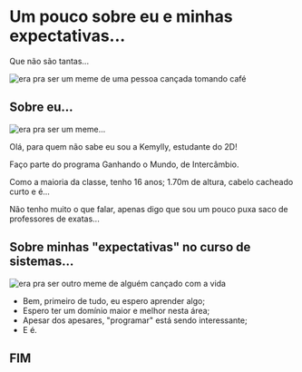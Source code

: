 <html>
    <head>
        <link rel="stylesheet" href="./style.css">
        <title>
            Meu trabalhinho
        </title>
    </head>
    <body>
        <h1> Um pouco sobre eu e minhas expectativas... </h1>
        <p> Que não são tantas...</p>
        <img class="primeiromeme" src="./WhatsApp Image 2025-02-20 at 21.39.46.jpeg" alt="era pra ser um meme de uma pessoa cançada tomando café">
        <h2> Sobre eu...</h2>
        <img class="segundomeme" src="./WhatsApp Image 2025-02-20 at 22.01.44.jpeg" alt="era pra ser um meme...">
        <p> Olá, para quem não sabe eu sou a Kemylly, estudante do 2D! </p>
<p> Faço parte do programa Ganhando o Mundo, de Intercâmbio. </p>
<p> Como a maioria da classe, tenho 16 anos; 1.70m de altura, cabelo cacheado curto e é... </p>
<p> Não tenho muito o que falar, apenas digo que sou um pouco puxa saco de professores de exatas...</p>

<h2> Sobre minhas "expectativas" no curso de sistemas...</h2>
<img class="terceiromeme" src="./WhatsApp Image 2025-02-20 at 22.01.44 (1).jpeg" alt="era pra ser outro meme de alguém cançado com a vida">
<ul>
    <li> Bem, primeiro de tudo, eu espero aprender algo;</li>
    <li> Espero ter um domínio maior e melhor nesta área;</li>
    <li> Apesar dos apesares, "programar" está sendo interessante;</li>
    <li> E é. </li>
</ul>
<h2> FIM </h2>
    </body>
</html>
